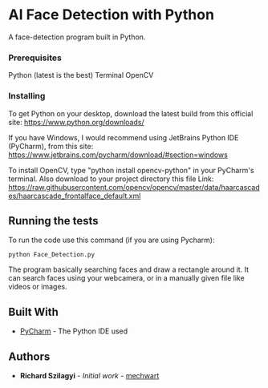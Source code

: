 # AI Face Detection with Python

A face-detection program built in Python.  

### Prerequisites

Python (latest is the best)
Terminal
OpenCV

### Installing

To get Python on your desktop, download the latest build from this official site:
https://www.python.org/downloads/

If you have Windows, I would recommend using JetBrains Python IDE (PyCharm), from this site:
https://www.jetbrains.com/pycharm/download/#section=windows  

To install OpenCV, type "python install opencv-python" in your PyCharm's terminal. Also download to your project directory this file 
Link: https://raw.githubusercontent.com/opencv/opencv/master/data/haarcascades/haarcascade_frontalface_default.xml

## Running the tests

To run the code use this command (if you are using Pycharm):
```
python Face_Detection.py
```
The program basically searching faces and draw a rectangle around it. It can search faces using your webcamera, or in a manually given file like videos or images.
 
## Built With

* [PyCharm](https://www.jetbrains.com/pycharm/) - The Python IDE used

## Authors

* **Richard Szilagyi** - *Initial work* - [mechwart](https://github.com/mechwart)

